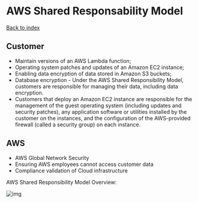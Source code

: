 # AWS Shared Responsability Model

[Back to index](Index.md)

## Customer

- Maintain versions of an AWS Lambda function;
- Operating system patches and updates of an Amazon EC2 instance;
- Enabling data encryption of data stored in Amazon S3 buckets;
- Database encryption - Under the AWS Shared Responsibility Model, customers are responsible for managing their data, including data encryption.
- Customers that deploy an Amazon EC2 instance are responsible for the management of the guest operating system (including updates and security patches), any application software or utilities installed by the customer on the instances, and the configuration of the AWS-provided firewall (called a security group) on each instance.

## AWS

- AWS Global Network Security
- Ensuring AWS employees cannot access customer data
- Compliance validation of Cloud infrastructure

AWS Shared Responsibility Model Overview:

![img](https://d1.awsstatic.com/security-center/Shared_Responsibility_Model_V2.59d1eccec334b366627e9295b304202faf7b899b.jpg)

